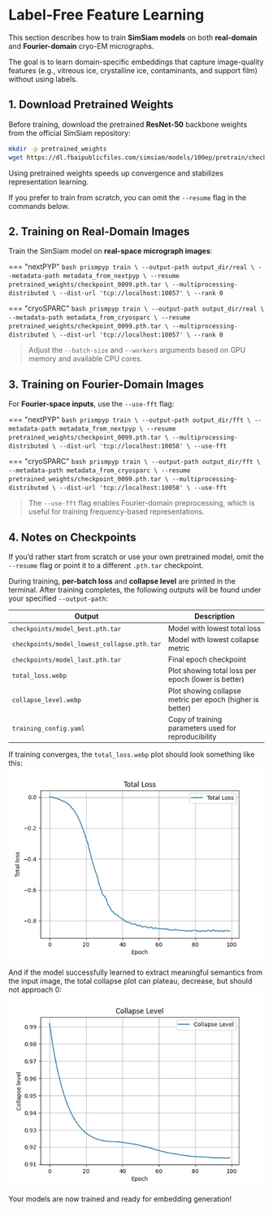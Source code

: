 # Label-Free Feature Learning

This section describes how to train **SimSiam models** on both **real-domain** and **Fourier-domain** cryo-EM micrographs.

The goal is to learn domain-specific embeddings that capture image-quality features (e.g., vitreous ice, crystalline ice, contaminants, and support film) without using labels.

## 1. Download Pretrained Weights

Before training, download the pretrained **ResNet-50** backbone weights from the official SimSiam repository:

```bash
mkdir -p pretrained_weights
wget https://dl.fbaipublicfiles.com/simsiam/models/100ep/pretrain/checkpoint_0099.pth.tar -P pretrained_weights/
```

Using pretrained weights speeds up convergence and stabilizes representation learning.  

If you prefer to train from scratch, you can omit the `--resume` flag in the commands below.

## 2. Training on Real-Domain Images

Train the SimSiam model on **real-space micrograph images**:

=== "nextPYP"
    ```bash
    prismpyp train \
      --output-path output_dir/real \
      --metadata-path metadata_from_nextpyp \
      --resume pretrained_weights/checkpoint_0099.pth.tar \
      --multiprocessing-distributed \
      --dist-url 'tcp://localhost:10057' \
      --rank 0
    ```

=== "cryoSPARC"
    ```bash
    prismpyp train \
      --output-path output_dir/real \
      --metadata-path metadata_from_cryosparc \
      --resume pretrained_weights/checkpoint_0099.pth.tar \
      --multiprocessing-distributed \
      --dist-url 'tcp://localhost:10057' \
      --rank 0
    ```

> Adjust the `--batch-size` and `--workers` arguments based on GPU memory and available CPU cores.

## 3. Training on Fourier-Domain Images

For **Fourier-space inputs**, use the `--use-fft` flag:

=== "nextPYP"
    ```bash
    prismpyp train \
      --output-path output_dir/fft \
      --metadata-path metadata_from_nextpyp \
      --resume pretrained_weights/checkpoint_0099.pth.tar \
      --multiprocessing-distributed \
      --dist-url 'tcp://localhost:10058' \
      --use-fft
    ```

=== "cryoSPARC"
    ```bash
    prismpyp train \
      --output-path output_dir/fft \
      --metadata-path metadata_from_cryosparc \
      --resume pretrained_weights/checkpoint_0099.pth.tar \
      --multiprocessing-distributed \
      --dist-url 'tcp://localhost:10058' \
      --use-fft
    ```

> The `--use-fft` flag enables Fourier-domain preprocessing, which is useful for training frequency-based representations.

## 4. Notes on Checkpoints

If you’d rather start from scratch or use your own pretrained model, omit the `--resume` flag or point it to a different `.pth.tar` checkpoint.

During training, **per-batch loss** and **collapse level** are printed in the terminal. After training completes, the following outputs will be found under your specified `--output-path`:

| Output | Description |
|---------|--------------|
| `checkpoints/model_best.pth.tar` | Model with lowest total loss |
| `checkpoints/model_lowest_collapse.pth.tar` | Model with lowest collapse metric |
| `checkpoints/model_last.pth.tar` | Final epoch checkpoint |
| `total_loss.webp` | Plot showing total loss per epoch (lower is better) |
| `collapse_level.webp` | Plot showing collapse metric per epoch (higher is better) |
| `training_config.yaml` | Copy of training parameters used for reproducibility |

If training converges, the ```total_loss.webp``` plot should look something like this:
![loss plot](assets/total_loss.webp)

And if the model successfully learned to extract meaningful semantics from the input image, the total collapse plot can plateau, decrease, but should not approach 0:
![collapse](assets/collapse_level.webp)

Your models are now trained and ready for embedding generation!